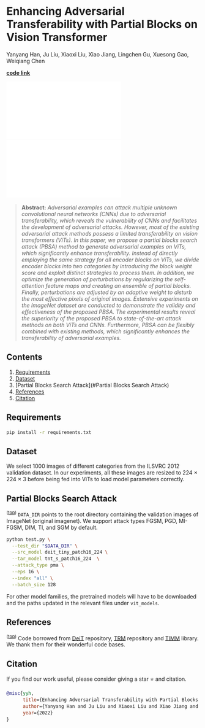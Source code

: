 # Enhancing Adversarial Transferability with Partial Blocks on Vision Transformer

Yanyang Han, Ju Liu, Xiaoxi Liu, Xiao Jiang, Lingchen Gu, Xuesong Gao, Weiqiang Chen

**[code link](https://github.com/yanyanghan/PBSA.git)** 

![Partial Blocks Search Process](f2.pdf)
![Adversarial Attack Process](f3.pdf)

> **Abstract:** 
*Adversarial examples can attack multiple unknown convolutional neural networks (CNNs) due to adversarial transferability, which reveals the vulnerability of CNNs and facilitates the development of adversarial attacks. However, most of the existing adversarial attack methods possess a limited transferability on vision transformers (ViTs). In this paper, we propose a partial blocks search attack (PBSA) method to generate adversarial examples on ViTs, which significantly enhance transferability. Instead of directly employing the same strategy for all encoder blocks on ViTs, we divide encoder blocks into two categories by introducing the block weight score and exploit distinct strategies to process them. In addition, we optimize the generation of perturbations by regularizing the self-attention feature maps and creating an ensemble of partial blocks. Finally, perturbations are adjusted by an adaptive weight to disturb the most effective pixels of original images. Extensive experiments on the ImageNet dataset are conducted to demonstrate the validity and effectiveness of the proposed PBSA. The experimental results reveal the superiority of the proposed PBSA to state-of-the-art attack methods on both ViTs and CNNs. Furthermore, PBSA can be flexibly combined with existing methods, which significantly enhances the transferability of adversarial examples.*

## Contents
1) [Requirements](#Requirements)
2) [Dataset](#Dataset)
3) [Partial Blocks Search Attack](#Partial Blocks Search Attack)
4) [References](#references)
5) [Citation](#citation)

## Requirements
```bash
pip install -r requirements.txt
```

## Dataset
We select 1000 images of different categories from the ILSVRC 2012 validation dataset. In our experiments, all these images are resized to 224 × 224 × 3 before being fed into ViTs to load model parameters correctly.

## Partial Blocks Search Attack
<sup>([top](#contents))</sup>
 `DATA_DIR` points to the root directory containing the validation images of ImageNet (original imagenet). We support attack types FGSM, PGD, MI-FGSM, DIM, TI, and SGM by default. 

```bash
python test.py \
  --test_dir "$DATA_DIR" \
  --src_model deit_tiny_patch16_224 \
  --tar_model tnt_s_patch16_224  \
  --attack_type pma \
  --eps 16 \
  --index "all" \
  --batch_size 128
```
For other model families, the pretrained models will have to be downloaded and the paths updated in the relevant files under `vit_models`.

## References
<sup>([top](#contents))</sup>
Code borrowed from [DeiT](https://github.com/facebookresearch/deit) repository, [TRM](https://github.com/Muzammal-Naseer/On-Improving-Adversarial-Transferability-of-Vision-Transformers.git) repository and [TIMM](https://github.com/rwightman/pytorch-image-models) library. We thank them for their wonderful code bases. 

## Citation
If you find our work useful, please consider giving a star :star: and citation.
```bibtex
@misc{yyh,
      title={Enhancing Adversarial Transferability with Partial Blocks on Vision Transformer}, 
      author={Yanyang Han and Ju Liu and Xiaoxi Liu and Xiao Jiang and Lingchen Gu and Xuesong Gao and Weiqiang Chen},
      year={2022}
}
```

